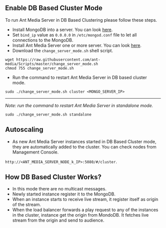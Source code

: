 ## Enable DB Based Cluster Mode
To run Ant Media Server in DB Based Clustering please follow these steps.
* Install MongoDB into a server. You can look [here](https://docs.mongodb.com/manual/tutorial/install-mongodb-on-ubuntu/).
* Set `bind_ip` value as `0.0.0.0` in `/etc/mongod.conf` file to let all connections to the MongoDB.
* Install Ant Media Server one or more server. You can look [here](https://github.com/ant-media/Ant-Media-Server/wiki/Getting-Started).
* Download the `change_server_mode.sh` shell script.
```
wget https://raw.githubusercontent.com/ant-media/Scripts/master/change_server_mode.sh
chmod 755 change_server_mode.sh
```
* Run the command to restart Ant Media Server in DB based cluster mode.

`sudo ./change_server_mode.sh cluster <MONGO_SERVER_IP>`


***

_Note: run the command to restart Ant Media Server in standalone mode._

`sudo ./change_server_mode.sh standalone`


## Autoscaling
* As new Ant Media Server instances started in DB Based Cluster mode, they are automatically added to the cluster. You can check nodes from Management Console.

`http://<ANT_MEDIA_SERVER_NODE_k_IP>:5080/#/cluster`.

## How DB Based Cluster Works?
* In this mode there are no multicast messages.
* Newly started instance register it to the MongoDB.
* When an instance starts to receive live stream, it register itself as origin of the stream.
* When the load balancer forwards a play request to any of the instances in the cluster, instance get the origin from MondoDB. It fetches live stream from the origin and send to audience.

